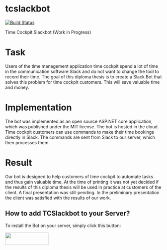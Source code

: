 # tcslackbot

[![Build Status](https://timecockpit.visualstudio.com/tcslackbot/_apis/build/status/software-architects.tcslackbot?branchName=master)](https://timecockpit.visualstudio.com/tcslackbot/_build/latest?definitionId=39&branchName=master)

Time Cockpit Slackbot (Work in Progress)

# Task
Users of the time management application time cockpit spend a lot of time in the communication software Slack and do not want to change the tool to record their time. The goal of this diploma thesis is to create a Slack Bot that solves this problem for time cockpit customers. This will save valuable time and money.

# Implementation
The bot was implemented as an open source ASP.NET core application, which was published under the MIT license. The bot is hosted in the cloud.  Time cockpit customers can use commands to make their time bookings directly in Slack. The commands are sent from Slack to our server, which then processes them.

# Result
Our bot is designed to help customers of time cockpit to automate tasks and thus gain valuable time. At the time of printing it was not yet decided if the results of this diploma thesis will be used in practice at customers of the client. A final presentation was still pending. In the preliminary presentation the client was satisfied with the results of our work.

## How to add TCSlackbot to your Server?
To install the Bot on your server, simply click this button:

<a href="https://slack.com/oauth/authorize?scope=commands,bot&client_id=645682850067.645685522130">
  <img alt=""Add to Slack"" height="40" width="139" src="https://platform.slack-edge.com/img/add_to_slack.png" srcset="https://platform.slack-edge.com/img/add_to_slack.png 1x, https://platform.slack-edge.com/img/add_to_slack@2x.png 2x" />
</a>
